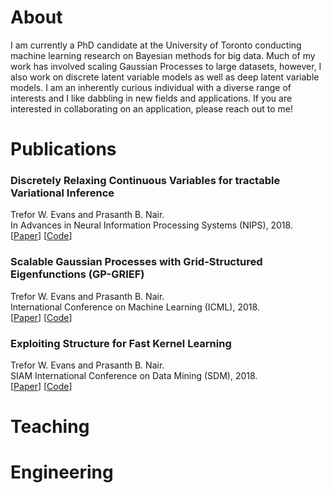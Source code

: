 # About
I am currently a PhD candidate at the University of Toronto conducting machine learning research on Bayesian methods for big data.
Much of my work has involved scaling Gaussian Processes to large datasets, however, I also work on discrete latent variable models as well as deep latent variable models.
I am an inherently curious individual with a diverse range of interests and I like dabbling in new fields and applications.
If you are interested in collaborating on an application, please reach out to me!

# Publications
### Discretely Relaxing Continuous Variables for tractable Variational Inference
Trefor W. Evans and Prasanth B. Nair.\
 In Advances in Neural Information Processing Systems (NIPS), 2018.\
\[[Paper](https://arxiv.org/abs/1809.04279)\]
\[[Code](https://github.com/treforevans/direct)\]

### Scalable Gaussian Processes with Grid-Structured Eigenfunctions (GP-GRIEF)
Trefor W. Evans and Prasanth B. Nair. \
International Conference on Machine Learning (ICML), 2018.\
\[[Paper](https://arxiv.org/abs/1807.02125)\]
\[[Code](https://github.com/treforevans/gp_grief)\]

### Exploiting Structure for Fast Kernel Learning
Trefor W. Evans and Prasanth B. Nair. \
SIAM International Conference on Data Mining (SDM), 2018.\
\[[Paper](https://arxiv.org/abs/1808.03351)\]
\[[Code](https://github.com/treforevans/gp_grid)\]

# Teaching

# Engineering
